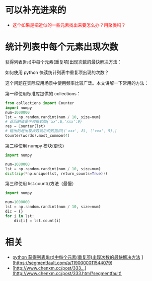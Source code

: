 
# 可以补充进来的

- <span style="color:red;">这个如果是把近似的一些元素找出来要怎么办？用聚类吗？</span>



# 统计列表中每个元素出现次数

获得列表(list)中每个元素(重复项)出现次数的最快解决方法：


如何使用 python 快读统计列表中重复项出现的次数？

这个问题在实际应用场景中使用频率比较广泛。本文讲解一下常用的方法：

第一种使用标准库提供的 collections：

```py
from collections import Counter
import numpy
num=1000000
lst = np.random.randint(num / 10, size=num)
# 返回的值是字典格式如{'xx':8,'xxx':9}
res = Counter(lst)
# 输出的是出现次数最后的数据如[('xxx', 8), ('xxx', 5),]
Counter(words).most_common(4)
```

第二种使用 numpy 模块(更快)

```py
import numpy

num=1000000
lst = np.random.randint(num / 10, size=num)
dict(zip(*np.unique(lst, return_counts=True)))
```

第三种使用 list.count()方法（最慢）

```py
import numpy

num=1000000
lst = np.random.randint(num / 10, size=num)
dic = {}
for i in lst:
    dic[i] = lst.count(i)
```




# 相关

- [python 获得列表(list)中每个元素(重复项)出现次数的最快解决方法](https://segmentfault.com/a/1190000011544079)
](https://segmentfault.com/a/1190000011544079)
- [http://www.chenxm.cc/post/333...](http://www.chenxm.cc/post/333.html?segmentfault)
